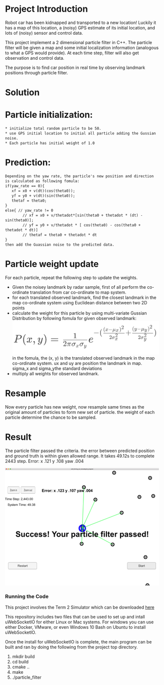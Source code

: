 
# Project Introduction
Robot car has been kidnapped and transported to a new location! Luckily it has a map of this location, a (noisy) GPS estimate of its initial location, and lots of (noisy) sensor and control data.

This project implement a 2 dimensional particle filter in C++. The particle filter will be given a map and some initial localization information (analogous to what a GPS would provide). At each time step, filter will also get observation and control data.

The purpose is to find car position in real time by observing landmark positions through particle filter.

# Solution
# Particle initialization:
    * initialize total random particle to be 50.
    * use GPS initial location to initial all particle adding the Gussian noise.
    * Each particle has initial weight of 1.0
# Prediction:
    Depending on the yaw rate, the particle's new position and direction is calculated as following fomula:
    if(yaw_rate == 0){
	   xf = x0 + v(dt)(cos(theta0));
	   yf = y0 + v(dt)(sin(theta0));
	   thetaf = theta0;
    }
    else{ // yaw_rate != 0
			// xf = x0 + v/thetadot*[sin(theta0 + thetadot * (dt) -sin(theta0)];
			// yf = y0 + v/thetadot * [ cos(theta0) - cos(theta0 + thetadot * dt)]
			// thetaf = theta0 + thetadot * dt
    }
    then add the Guassian noise to the predicted data.
# Particle weight update
For each particle, repeat the following step to update the weights.

* Given the noisey landmark by radar sample, first of all perform the co-ordinate translation from car co-ordinate to map system.
* for each translated observed landmark, find the closest landmark in the map co-ordinate system  using Euclidean distance between two 2D points
* calculate the weight for this particle by using multi-variate Gussian Distribution by following fomula for given observed landmark:
  ![weight](./output/weight_fomula.png)
  in the fomula, the (x, y) is the translated observed landmark in the map co-ordinate system.
  ux and uy are position the landmark in map.
  sigma_x and sigma_ythe standard deviations
* multiply all weights for observed landmark.

# Resample
Now every particle has new weight, now resample same times as the original amount of particles to form new set of particle.
the weight of each particle determine the chance to be sampled.

# Result

The particle filter passed the criteria. the error between predicted position and ground truth is within given allowed range.
It takes 49.12s to complete 2443 step.
Error: 
x .121
y .108
yaw .004

![result](./output/particle_filter.png)


### Running the Code
This project involves the Term 2 Simulator which can be downloaded [here](https://github.com/udacity/self-driving-car-sim/releases)

This repository includes two files that can be used to set up and intall uWebSocketIO for either Linux or Mac systems. For windows you can use either Docker, VMware, or even Windows 10 Bash on Ubuntu to install uWebSocketIO.

Once the install for uWebSocketIO is complete, the main program can be built and ran by doing the following from the project top directory.

1. mkdir build
2. cd build
3. cmake ..
4. make
5. ./particle_filter








